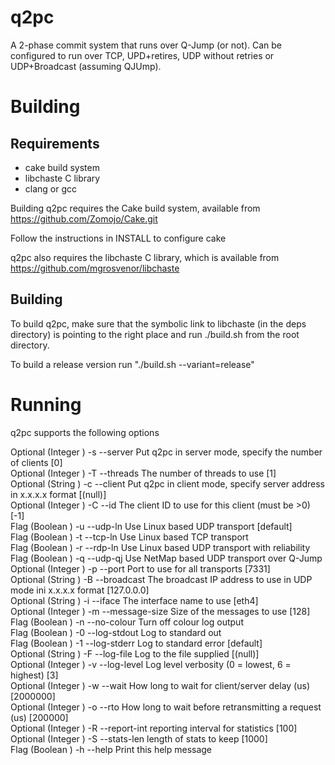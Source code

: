 q2pc
====

A 2-phase commit system that runs over Q-Jump (or not). Can be configured to run over TCP, UPD+retires, UDP without retries or UDP+Broadcast (assuming QJUmp).

Building
========

Requirements
------------
- cake build system
- libchaste C library
- clang or gcc

Building q2pc requires the Cake build system, available from 
https://github.com/Zomojo/Cake.git

Follow the instructions in INSTALL to configure cake

q2pc also requires the libchaste C library, which is available from
https://github.com/mgrosvenor/libchaste


Building
--------

To build q2pc, make sure that the symbolic link to libchaste (in the deps directory) is pointing to the right place and run ./build.sh from the root directory. 

To build a release version run "./build.sh --variant=release"

Running
=======

q2pc supports the following options

Optional  (Integer    ) -s  --server          Put q2pc in server mode, specify the number of clients [0]  
Optional  (Integer    ) -T  --threads         The number of threads to use [1]  
Optional  (String     ) -c  --client          Put q2pc in client mode, specify server address in x.x.x.x format [(null)]  
Optional  (Integer    ) -C  --id              The client ID to use for this client (must be >0) [-1]  
Flag      (Boolean    ) -u  --udp-ln          Use Linux based UDP transport [default]   
Flag      (Boolean    ) -t  --tcp-ln          Use Linux based TCP transport   
Flag      (Boolean    ) -r  --rdp-ln          Use Linux based UDP transport with reliability   
Flag      (Boolean    ) -q  --udp-qj          Use NetMap based UDP transport over Q-Jump   
Optional  (Integer    ) -p  --port            Port to use for all transports [7331]  
Optional  (String     ) -B  --broadcast       The broadcast IP address to use in UDP mode ini x.x.x.x format [127.0.0.0]  
Optional  (String     ) -i  --iface           The interface name to use [eth4]  
Optional  (Integer    ) -m  --message-size    Size of the messages to use [128]  
Flag      (Boolean    ) -n  --no-colour       Turn off colour log output   
Flag      (Boolean    ) -0  --log-stdout      Log to standard out   
Flag      (Boolean    ) -1  --log-stderr      Log to standard error [default]   
Optional  (String     ) -F  --log-file        Log to the file supplied [(null)]   
Optional  (Integer    ) -v  --log-level       Log level verbosity (0 = lowest, 6 = highest) [3]  
Optional  (Integer    ) -w  --wait            How long to wait for client/server delay (us) [2000000]  
Optional  (Integer    ) -o  --rto             How long to wait before retransmitting a request (us) [200000]  
Optional  (Integer    ) -R  --report-int      reporting interval for statistics [100]  
Optional  (Integer    ) -S  --stats-len       length of stats to keep [1000]  
Flag      (Boolean    ) -h  --help            Print this help message   





